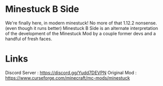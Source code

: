 Minestuck B Side
=========
We're finally here, in modern minestuck! No more of that 1.12.2 nonsense. (even though it runs better)
Minestuck B Side is an alternate interpretation of the development of the Minestuck Mod by a couple former devs and a handful of fresh faces.


Links
============
Discord Server : https://discord.gg/Yudd7DEVPN
Original Mod : https://www.curseforge.com/minecraft/mc-mods/minestuck